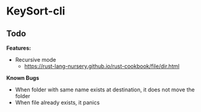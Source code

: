 # KeySort-cli

## Todo
**Features:**
- Recursive mode
    - https://rust-lang-nursery.github.io/rust-cookbook/file/dir.html

**Known Bugs**
- When folder with same name exists at destination, it does not move the folder
- When file already exists, it panics